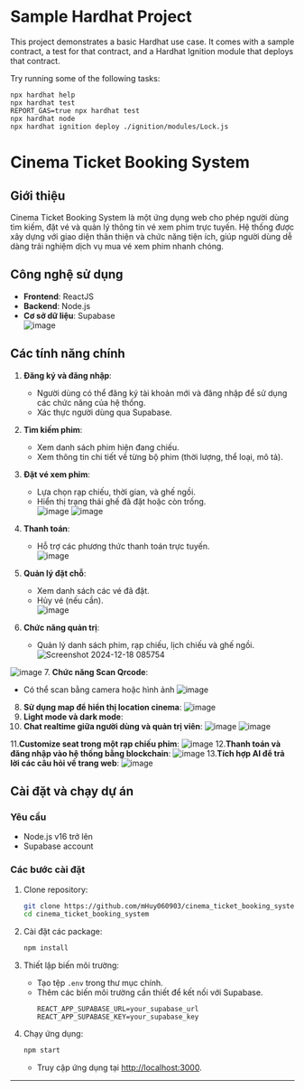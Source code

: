 # Sample Hardhat Project

This project demonstrates a basic Hardhat use case. It comes with a sample contract, a test for that contract, and a Hardhat Ignition module that deploys that contract.

Try running some of the following tasks:

```shell
npx hardhat help
npx hardhat test
REPORT_GAS=true npx hardhat test
npx hardhat node
npx hardhat ignition deploy ./ignition/modules/Lock.js
```


# Cinema Ticket Booking System  

## Giới thiệu  
Cinema Ticket Booking System là một ứng dụng web cho phép người dùng tìm kiếm, đặt vé và quản lý thông tin vé xem phim trực tuyến. Hệ thống được xây dựng với giao diện thân thiện và chức năng tiện ích, giúp người dùng dễ dàng trải nghiệm dịch vụ mua vé xem phim nhanh chóng.  

## Công nghệ sử dụng  
- **Frontend**: ReactJS  
- **Backend**: Node.js  
- **Cơ sở dữ liệu**: Supabase  
![image](https://github.com/user-attachments/assets/c2a4a01e-7a94-445b-8a00-4cb519ad5781)

## Các tính năng chính  
1. **Đăng ký và đăng nhập**:  
   - Người dùng có thể đăng ký tài khoản mới và đăng nhập để sử dụng các chức năng của hệ thống.  
   - Xác thực người dùng qua Supabase.  

2. **Tìm kiếm phim**:  
   - Xem danh sách phim hiện đang chiếu.  
   - Xem thông tin chi tiết về từng bộ phim (thời lượng, thể loại, mô tả).  

3. **Đặt vé xem phim**:  
   - Lựa chọn rạp chiếu, thời gian, và ghế ngồi.  
   - Hiển thị trạng thái ghế đã đặt hoặc còn trống.  
![image](https://github.com/user-attachments/assets/0d943480-2bb9-4b16-bc41-c849487525de)
![image](https://github.com/user-attachments/assets/56b617bc-dcba-49a2-9302-24e671b9adde)

4. **Thanh toán**:  
   - Hỗ trợ các phương thức thanh toán trực tuyến.  
![image](https://github.com/user-attachments/assets/25c6738e-9e3f-4102-9f70-7ad9617a16b7)

5. **Quản lý đặt chỗ**:  
   - Xem danh sách các vé đã đặt.  
   - Hủy vé (nếu cần).  
![image](https://github.com/user-attachments/assets/a18526b1-d43a-4e58-8ddb-fcc2bb775875)

6. **Chức năng quản trị**:  
   - Quản lý danh sách phim, rạp chiếu, lịch chiếu và ghế ngồi.
![Screenshot 2024-12-18 085754](https://github.com/user-attachments/assets/d5f5b92c-2a9e-48a3-9494-b8336f1df469)

![image](https://github.com/user-attachments/assets/85c7463b-76df-4f02-976f-af4ecd85a306)
7. **Chức năng Scan Qrcode**: 
- Có thể scan bằng camera hoặc hình ảnh
![image](https://github.com/user-attachments/assets/e5d14b9c-dce8-4417-9f6c-ad1271bd1be2)
8. **Sử dụng map để hiển thị location cinema**: 
![image](https://github.com/user-attachments/assets/679e5be1-6031-4c0c-ae2e-48b22f5a322a)
9. **Light mode và dark mode**:
10. **Chat realtime giữa người dùng và quản trị viên**:
  ![image](https://github.com/user-attachments/assets/8cb5f720-0e7b-457d-8dbd-11bd186af3df)
![image](https://github.com/user-attachments/assets/6530d168-1e3f-4299-8cc4-720e641ef854)

11.**Customize seat trong một rạp chiếu phim**:
  ![image](https://github.com/user-attachments/assets/0fbca188-ac31-414c-9a28-aa3409cd1b86)
12.**Thanh toán và đăng nhập vào hệ thống bằng blockchain**:
  ![image](https://github.com/user-attachments/assets/ae2c37f3-545d-4c62-a890-5dd1519bfe62)
13.**Tích hợp AI để trả lời các câu hỏi về trang web**:
  ![image](https://github.com/user-attachments/assets/e9c37729-1bf1-4035-b3ab-9f139874c694)



## Cài đặt và chạy dự án  

### Yêu cầu  
- Node.js v16 trở lên  
- Supabase account  

### Các bước cài đặt  
1. Clone repository:  
   ```bash  
   git clone https://github.com/mHuy060903/cinema_ticket_booking_system.git  
   cd cinema_ticket_booking_system  
   ```  

2. Cài đặt các package:  
   ```bash  
   npm install  
   ```  

3. Thiết lập biến môi trường:  
   - Tạo tệp `.env` trong thư mục chính.  
   - Thêm các biến môi trường cần thiết để kết nối với Supabase.  
     ```env  
     REACT_APP_SUPABASE_URL=your_supabase_url  
     REACT_APP_SUPABASE_KEY=your_supabase_key  
     ```  

4. Chạy ứng dụng:  
   ```bash  
   npm start  
   ```  
   - Truy cập ứng dụng tại [http://localhost:3000](http://localhost:3000).  



---  


